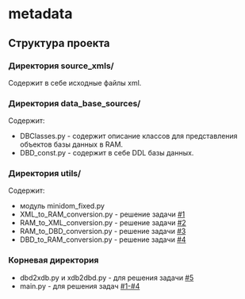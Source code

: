 # metadata
## Структура проекта
### Директория source_xmls/
Содержит в себе исходные файлы xml.
### Директория data_base_sources/
Содержит:
+ DBClasses.py - содержит описание классов для представления объектов базы данных в RAM.
+ DBD_const.py - содержит в себе DDL базы данных.
### Директория utils/
Содержит:
+ модуль minidom_fixed.py
+ XML_to_RAM_conversion.py - решение задачи [#1](https://github.com/Longblade/metadata/issues/1)
+ RAM_to_XML_conversion.py - решение задачи [#2](https://github.com/Longblade/metadata/issues/2)
+ RAM_to_DBD_conversion.py - решение задачи [#3](https://github.com/Longblade/metadata/issues/3)
+ DBD_to_RAM_conversion.py - решение задачи [#4](https://github.com/Longblade/metadata/issues/4)
### Корневая директория
+ dbd2xdb.py и xdb2dbd.py - для решения задачи [#5](https://github.com/Longblade/metadata/issues/5)
+ main.py - для решения задач [#1-#4](https://github.com/Longblade/metadata/issues/4)
